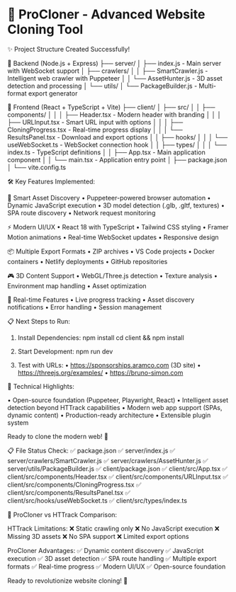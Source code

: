 # 🚀 ProCloner - Advanced Website Cloning Tool

✨ Project Structure Created Successfully!

📁 Backend (Node.js + Express)
├── server/
│ ├── index.js - Main server with WebSocket support
│ ├── crawlers/
│ │ ├── SmartCrawler.js - Intelligent web crawler with Puppeteer
│ │ └── AssetHunter.js - 3D asset detection and processing
│ └── utils/
│ └── PackageBuilder.js - Multi-format export generator

📁 Frontend (React + TypeScript + Vite)
├── client/
│ ├── src/
│ │ ├── components/
│ │ │ ├── Header.tsx - Modern header with branding
│ │ │ ├── URLInput.tsx - Smart URL input with options
│ │ │ ├── CloningProgress.tsx - Real-time progress display
│ │ │ └── ResultsPanel.tsx - Download and export options
│ │ ├── hooks/
│ │ │ └── useWebSocket.ts - WebSocket connection hook
│ │ ├── types/
│ │ │ └── index.ts - TypeScript definitions
│ │ ├── App.tsx - Main application component
│ │ └── main.tsx - Application entry point
│ ├── package.json
│ └── vite.config.ts

🛠️ Key Features Implemented:

🧠 Smart Asset Discovery
• Puppeteer-powered browser automation
• Dynamic JavaScript execution
• 3D model detection (.glb, .gltf, textures)
• SPA route discovery
• Network request monitoring

⚡ Modern UI/UX
• React 18 with TypeScript
• Tailwind CSS styling
• Framer Motion animations
• Real-time WebSocket updates
• Responsive design

📦 Multiple Export Formats
• ZIP archives
• VS Code projects
• Docker containers
• Netlify deployments
• GitHub repositories

🎮 3D Content Support
• WebGL/Three.js detection
• Texture analysis
• Environment map handling
• Asset optimization

🔄 Real-time Features
• Live progress tracking
• Asset discovery notifications
• Error handling
• Session management

📋 Next Steps to Run:

1. Install Dependencies:
   npm install
   cd client && npm install

2. Start Development:
   npm run dev

3. Test with URLs:
   • https://sponsorships.aramco.com (3D site)
   • https://threejs.org/examples/
   • https://bruno-simon.com

🌟 Technical Highlights:

• Open-source foundation (Puppeteer, Playwright, React)
• Intelligent asset detection beyond HTTrack capabilities
• Modern web app support (SPAs, dynamic content)
• Production-ready architecture
• Extensible plugin system

Ready to clone the modern web! 🚀

📋 File Status Check:
✅ package.json
✅ server/index.js
✅ server/crawlers/SmartCrawler.js
✅ server/crawlers/AssetHunter.js
✅ server/utils/PackageBuilder.js
✅ client/package.json
✅ client/src/App.tsx
✅ client/src/components/Header.tsx
✅ client/src/components/URLInput.tsx
✅ client/src/components/CloningProgress.tsx
✅ client/src/components/ResultsPanel.tsx
✅ client/src/hooks/useWebSocket.ts
✅ client/src/types/index.ts

🎯 ProCloner vs HTTrack Comparison:

HTTrack Limitations:
❌ Static crawling only
❌ No JavaScript execution
❌ Missing 3D assets
❌ No SPA support
❌ Limited export options

ProCloner Advantages:
✅ Dynamic content discovery
✅ JavaScript execution
✅ 3D asset detection
✅ SPA route handling
✅ Multiple export formats
✅ Real-time progress
✅ Modern UI/UX
✅ Open-source foundation

Ready to revolutionize website cloning! 🌟
